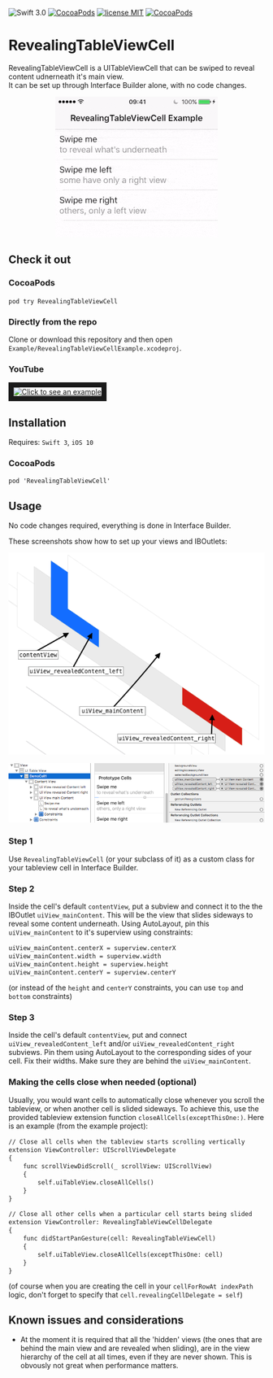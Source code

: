 ![Swift 3.0](https://img.shields.io/badge/Swift-3.0-orange.svg?style=flat)
 [![CocoaPods](https://img.shields.io/cocoapods/v/RevealingTableViewCell.svg)][linkPod] [![license MIT](https://img.shields.io/cocoapods/l/RevealingTableViewCell.svg)][linkMITLicence] [![CocoaPods](https://img.shields.io/cocoapods/metrics/doc-percent/RevealingTableViewCell.svg)][linkDocumentation]
 

# RevealingTableViewCell
RevealingTableViewCell is a UITableViewCell that can be swiped to reveal content udnerneath it's main view.  
It can be set up through Interface Builder alone, with no code changes.

<p align="center"><img src="Screenshots/RevealingCellScreenRecording10s.gif" /></p>

## Check it out

### CocoaPods
`pod try RevealingTableViewCell`

### Directly from the repo
Clone or download this repository and then open `Example/RevealingTableViewCellExample.xcodeproj`.

### YouTube
<a href="http://www.youtube.com/watch?feature=player_embedded&v=6Dvg48Mb0Nc
" target="_blank"><img src="http://img.youtube.com/vi/6Dvg48Mb0Nc/0.jpg" 
alt="Click to see an example" width="240" height="180" border="10" /></a>


## Installation
Requires: `Swift 3`, `iOS 10`


### CocoaPods

```
pod 'RevealingTableViewCell'
```

## Usage
No code changes required, everything is done in Interface Builder.

These screenshots show how to set up your views and IBOutlets:

<p align="center"><img src="Screenshots/ViewStructure.png" /></p>

<p align="center"><img src="Screenshots/IBOutlets.png" /></p>


### Step 1
Use `RevealingTableViewCell` (or your subclass of it) as a custom class for your tableview cell in Interface Builder.

### Step 2
Inside the cell's default `contentView`, put a subview and connect it to the the IBOutlet `uiView_mainContent`. This will be the view that slides sideways to reveal some content underneath. Using AutoLayout, pin this `uiView_mainContent` to it's superview using constraints:  

```
uiView_mainContent.centerX = superview.centerX
uiView_mainContent.width = superview.width
uiView_mainContent.height = superview.height
uiView_mainContent.centerY = superview.centerY
```
(or instead of the `height` and `centerY` constraints, you can use `top` and `bottom` constraints)


### Step 3
Inside the cell's default `contentView`, put and connect `uiView_revealedContent_left` and/or `uiView_revealedContent_right` subviews. Pin them using AutoLayout to the corresponding sides of your cell. Fix their widths. Make sure they are behind the `uiView_mainContent`.

### Making the cells close when needed (optional)
Usually, you would want cells to automatically close whenever you scroll the tableview, or when another cell is slided sideways. To achieve this, use the provided tableview extension function `closeAllCells(exceptThisOne:)`. Here is an example (from the example project):

```
// Close all cells when the tableview starts scrolling vertically
extension ViewController: UIScrollViewDelegate
{
    func scrollViewDidScroll(_ scrollView: UIScrollView)
    {
        self.uiTableView.closeAllCells()
    }
}
```
```
// Close all other cells when a particular cell starts being slided
extension ViewController: RevealingTableViewCellDelegate
{
    func didStartPanGesture(cell: RevealingTableViewCell)
    {
        self.uiTableView.closeAllCells(exceptThisOne: cell)
    }
}
```
(of course when you are creating the cell in your `cellForRowAt indexPath` logic, don't forget to specify that `cell.revealingCellDelegate = self`)


## Known issues and considerations
* At the moment it is required that all the 'hidden' views (the ones that are behind the main view and are revealed when sliding), are in the view hierarchy of the cell at all times, even if they are never shown. This is obvously not great when performance matters.


[linkDocumentation]:http://cocoadocs.org/docsets/RevealingTableViewCell
[linkPod]:https://cocoapods.org/pods/RevealingTableViewCell
[linkMITLicence]:http://opensource.org/licenses/MIT